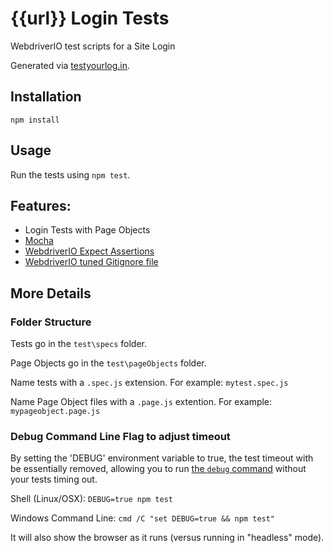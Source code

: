 # {{url}} Login Tests

WebdriverIO test scripts for a Site Login

Generated via [testyourlog.in](http://testyourlog.in).

## Installation

```
npm install
```

## Usage

Run the tests using `npm test`.

## Features:

- Login Tests with Page Objects
- [Mocha](http://mochajs.org/)
- [WebdriverIO Expect Assertions](https://webdriver.io/docs/api/expect.html)
- [WebdriverIO tuned Gitignore file](https://github.com/klamping/wdio-starter-kit/blob/master/.gitignore#L61)

## More Details

### Folder Structure

Tests go in the `test\specs` folder.

Page Objects go in the `test\pageObjects` folder.

Name tests with a `.spec.js` extension. For example: `mytest.spec.js`

Name Page Object files with a `.page.js` extention.  For example: `mypageobject.page.js`

### Debug Command Line Flag to adjust timeout

By setting the 'DEBUG' environment variable to true, the test timeout with be essentially removed, allowing you to run [the `debug` command](https://www.youtube.com/watch?v=xWwP-3B_YyE&lc=z12gw1vqpu2sunjeq222hrsxstf3glohh04) without your tests timing out. 

Shell (Linux/OSX):
`DEBUG=true npm test`

Windows Command Line:
`cmd /C "set DEBUG=true && npm test"`

It will also show the browser as it runs (versus running in "headless" mode).
